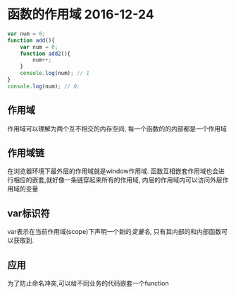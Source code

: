 # 函数的作用域 2016-12-24

```javascript
var num = 0;
function add(){
	var num = 0;
	function add2(){
		num++;
	}
	console.log(num); // 1
}
console.log(num); // 0;
```
## 作用域
作用域可以理解为两个互不相交的内存空间, 每一个函数的的内部都是一个作用域

## 作用域链
在浏览器环境下最外层的作用域就是window作用域. 函数互相嵌套作用域也会进行相应的嵌套,就好像一条链穿起来所有的作用域, 内层的作用域内可以访问外层作用域的变量

## var标识符
var表示在当前作用域(scope)下声明一个新的*变量名*, 只有其内部的和内部函数可以获取到.

## 应用
为了防止命名冲突,可以给不同业务的代码嵌套一个function










